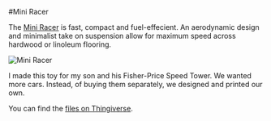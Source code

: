 #Mini Racer

The [Mini Racer](http://www.thingiverse.com/thing:721565) is fast, compact and fuel-effecient. An aerodynamic design
and minimalist take on suspension allow for maximum speed across hardwood
or linoleum flooring.

![Mini Racer](http://thingiverse-production-new.s3.amazonaws.com/renders/5c/1e/0c/6c/10/IMG_4801_preview_featured.JPG)

I made this toy for my son and his Fisher-Price Speed Tower. We wanted more
cars. Instead, of buying them separately, we designed and printed our own.

You can find the [files on Thingiverse](http://www.thingiverse.com/thing:721565).
